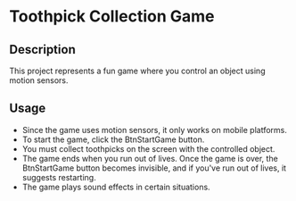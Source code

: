 # Toothpick Collection Game

## Description

This project represents a fun game where you control an object using motion sensors.

## Usage
  
  - Since the game uses motion sensors, it only works on mobile platforms.
  - To start the game, click the BtnStartGame button.
  - You must collect toothpicks on the screen with the controlled object.
  - The game ends when you run out of lives. Once the game is over, the BtnStartGame button becomes invisible, and if you've run out of lives, it suggests restarting.
  - The game plays sound effects in certain situations.